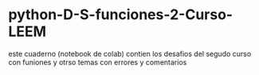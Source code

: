 # python-D-S-funciones-2-Curso-LEEM

este cuaderno (notebook de colab) contien los desafios del segudo curso con funiones y otrso temas con errores y comentarios
